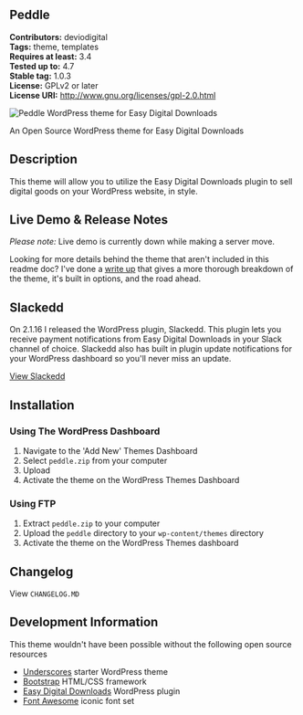 Peddle
---
**Contributors:** deviodigital  
**Tags:** theme, templates  
**Requires at least:** 3.4  
**Tested up to:** 4.7  
**Stable tag:** 1.0.3  
**License:** GPLv2 or later  
**License URI:** http://www.gnu.org/licenses/gpl-2.0.html

![Peddle WordPress theme for Easy Digital Downloads](http://www.robertdevore.com/wp-content/uploads/2015/09/peddle-image.png)

An Open Source WordPress theme for Easy Digital Downloads

## Description

This theme will allow you to utilize the Easy Digital Downloads plugin to sell digital goods on your WordPress website, in style.

## Live Demo &amp; Release Notes

*Please note:* Live demo is currently down while making a server move.

Looking for more details behind the theme that aren't included in this readme doc? I've done a [write up](http://www.robertdevore.com/peddle-free-wordpress-theme-for-easy-digital-downloads) that gives a more thorough breakdown of the theme, it's built in options, and the road ahead.

## Slackedd

On 2.1.16 I released the WordPress plugin, Slackedd. This plugin lets you receive payment notifications from Easy Digital Downloads in your Slack channel of choice. Slackedd also has built in plugin update notifications for your WordPress dashboard so you'll never miss an update.

[View Slackedd](http://www.robertdevore.com/slackedd/)

## Installation

### Using The WordPress Dashboard

1. Navigate to the 'Add New' Themes Dashboard
1. Select `peddle.zip` from your computer
1. Upload
1. Activate the theme on the WordPress Themes Dashboard

### Using FTP

1. Extract `peddle.zip` to your computer
1. Upload the `peddle` directory to your `wp-content/themes` directory
1. Activate the theme on the WordPress Themes dashboard

## Changelog

View `CHANGELOG.MD`

## Development Information

This theme wouldn't have been possible without the following open source resources

* [Underscores](http://underscores.me/) starter WordPress theme
* [Bootstrap](http://www.getbootstrap.com) HTML/CSS framework
* [Easy Digital Downloads](https://www.easydigitaldownloads.com/) WordPress plugin
* [Font Awesome](http://www.fontawesome.io/) iconic font set
